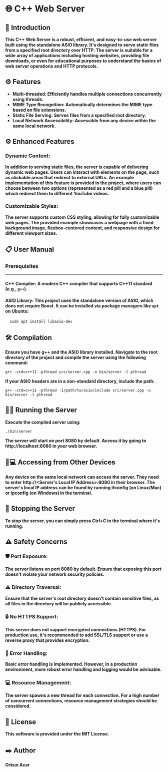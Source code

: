 # 🌐 C++ Web Server
## 📌 Introduction
 
**This C++ Web Server is a robust, efficient, and easy-to-use web server built using the standalone ASIO library. It's designed to serve static files from a specified root directory over HTTP. The server is suitable for a wide array of applications including hosting websites, providing file downloads, or even for educational purposes to understand the basics of web server operations and HTTP protocols.**

## ⚙️ Features

- **Multi-threaded:
    Efficiently handles multiple connections concurrently using threads.**
- **MIME Type Recognition:
  Automatically determines the MIME type based on file extensions.**
- **Static File Serving:
  Serves files from a specified root directory.**
- **Local Network Accessibility:
  Accessible from any device within the same local network.**

## ⚙️ Enhanced Features

### Dynamic Content:
**In addition to serving static files, the server is capable of delivering dynamic web pages. Users can interact with elements on the page, such as clickable areas that redirect to external URLs. An example implementation of this feature is provided in the project, where users can choose between two options (represented as a red pill and a blue pill) which redirect them to different YouTube videos.**

### Customizable Styles: 
**The server supports custom CSS styling, allowing for fully customizable web pages. The provided example showcases a webpage with a fixed background image, flexbox-centered content, and responsive design for different viewport sizes.**

## 📋 User Manual

### Prerequisites
---
#### C++ Compiler: **A modern C++ compiler that supports C++11 standard (e.g., `g++`).**

#### ASIO Library: **This project uses the standalone version of ASIO, which does not require Boost. It can be installed via package managers like `apt` on Ubuntu:**  

      sudo apt install libasio-dev
 

## 🛠️ Compilation

**Ensure you have g++ and the ASIO library installed. Navigate to the root directory of the project and compile the server using the following command:**

    g++ -std=c++11 -pthread src/server.cpp -o bin/server -l pthread

**If your ASIO headers are in a non-standard directory, include the path:**

    g++ -std=c++11 -pthread -I/path/to/asio/include src/server.cpp -o bin/server -l pthread

## 🏃‍♂️ Running the Server

**Execute the compiled server using:**

    ./bin/server

**The server will start on port 8080 by default. Access it by going to http://localhost:8080 in your web browser.**
## 📱💻 Accessing from Other Devices

**Any device on the same local network can access the server. They need to enter http://<Server's Local IP Address>:8080 in their browser. The server's local IP address can be found by running ifconfig (on Linux/Mac) or ipconfig (on Windows) in the terminal.**
## 🛑 Stopping the Server

**To stop the server, you can simply press Ctrl+C in the terminal where it's running.**
## ⚠️ Safety Concerns

### 🛡️ Port Exposure:
**The server listens on port 8080 by default. Ensure that exposing this port doesn't violate your network security policies.**

### ⚠️ Directory Traversal: 
**Ensure that the server's root directory doesn't contain sensitive files, as all files in the directory will be publicly accessible.**

### 🔒 No HTTPS Support: 
**This server does not support encrypted connections (HTTPS). For production use, it's recommended to add SSL/TLS support or use a reverse proxy that provides encryption.**

### 🐛 Error Handling: 
**Basic error handling is implemented. However, in a production environment, more robust error handling and logging would be advisable.**

### 💻 Resource Management: 
**The server spawns a new thread for each connection. For a high number of concurrent connections, resource management strategies should be considered.**

## 📝 License
**This software is provided under the MIT License.**
## ✒️ Author

**Orkun Acar**
